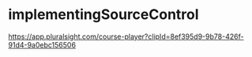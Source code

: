 # implementingSourceControl

https://app.pluralsight.com/course-player?clipId=8ef395d9-9b78-426f-91d4-9a0ebc156506

